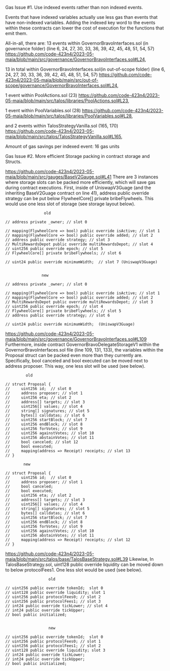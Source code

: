 Gas Issue #1. Use indexed events rather than non indexed events.

Events that have indexed variables actually use less gas than events that have non-indexed variables.
Adding the indexed key word to the events within these contracts can lower the cost of execution for the functions that emit them.  

All-in-all, there are: 
13 events within GovernorBravoInterfaces.sol (in governance folder) (line 6, 24, 27, 30, 33, 36, 39, 42, 45, 48, 51, 54, 57) 
https://github.com/code-423n4/2023-05-maia/blob/main/src/governance/GovernorBravoInterfaces.sol#L24,
 
13 in total within GovernorBravoInterfaces.sol(in out-of-scope folder) (line 6, 24, 27, 30, 33, 36, 39, 42, 45, 48, 51, 54, 57)
https://github.com/code-423n4/2023-05-maia/blob/main/src/out-of-scope/governance/GovernorBravoInterfaces.sol#L24,

1 event within PoolActions.sol (23)
https://github.com/code-423n4/2023-05-maia/blob/main/src/talos/libraries/PoolActions.sol#L23,
  
1 event within PoolVariables.sol (28)
https://github.com/code-423n4/2023-05-maia/blob/main/src/talos/libraries/PoolVariables.sol#L28,
 
and 2 events within TalosStrategyVanilla.sol (165, 170)
https://github.com/code-423n4/2023-05-maia/blob/main/src/talos/TalosStrategyVanilla.sol#L165, 

 
Amount of gas savings per indexed event: 16 gas units

 

Gas Issue #2. More efficient Storage packing in contract storage and Structs.


https://github.com/code-423n4/2023-05-maia/blob/main/src/gauges/BaseV2Gauge.sol#L41
There are 3 instances where storage slots can be packed more efficiently, which will save gas during contract executions. First, inside of UniswapV3Guage (and the inheriting BaseV2Guage contract on line 41), address public override strategy can be put below FlywheelCore[] private bribeFlywheels. This would use one less slot of storage (see storage layout below).

                     old 

    // address private _owner; // slot 0                                   

    // mapping(FlywheelCore => bool) public override isActive; // slot 1
    // mapping(FlywheelCore => bool) public override added; // slot 2
    // address public override strategy; // slot 3
    // MultiRewardsDepot public override multiRewardsDepot; // slot 4
    // uint256 public override epoch; // slot 5
    // FlywheelCore[] private bribeFlywheels; // slot 6

    // uint24 public override minimumWidth;  // slot 7 (UniswapV3Guage)


                    new 

    // address private _owner; // slot 0                                   

    // mapping(FlywheelCore => bool) public override isActive; // slot 1
    // mapping(FlywheelCore => bool) public override added; // slot 2
    // MultiRewardsDepot public override multiRewardsDepot; // slot 3
    // uint256 public override epoch; // slot 4
    // FlywheelCore[] private bribeFlywheels; // slot 5
    // address public override strategy; // slot 6

    // uint24 public override minimumWidth;  (UniswapV3Guage)



https://github.com/code-423n4/2023-05-maia/blob/main/src/governance/GovernorBravoInterfaces.sol#L109
Furthermore, inside contract GovernorBravoDelegateStorageV1 within the GovernorBravoInterfaces.sol file (line 109, 131, 133), the variables within the Proposal struct can be packed even more than they currently are.  Specifically, bool canceled and bool executed can be moved next to address proposer.  This way, one less slot will be used (see below).

             old

    // struct Proposal {    
    //     uint256 id;  // slot 0
    //     address proposer; // slot 1
    //     uint256 eta; // slot 2
    //     address[] targets; // slot 3
    //     uint256[] values; // slot 4
    //     string[] signatures; // slot 5
    //     bytes[] calldatas; // slot 6
    //     uint256 startBlock; // slot 7
    //     uint256 endBlock; // slot 8
    //     uint256 forVotes; // slot 9
    //     uint256 againstVotes; // slot 10
    //     uint256 abstainVotes; // slot 11
    //     bool canceled; // slot 12
    //     bool executed;
    //     mapping(address => Receipt) receipts; // slot 13
    // }

            new 

    // struct Proposal {    
    //     uint256 id;  // slot 0
    //     address proposer; // slot 1
    //     bool canceled;
    //     bool executed;
    //     uint256 eta; // slot 2
    //     address[] targets; // slot 3
    //     uint256[] values; // slot 4
    //     string[] signatures; // slot 5
    //     bytes[] calldatas; // slot 6
    //     uint256 startBlock; // slot 7
    //     uint256 endBlock; // slot 8
    //     uint256 forVotes; // slot 9
    //     uint256 againstVotes; // slot 10
    //     uint256 abstainVotes; // slot 11
    //     mapping(address => Receipt) receipts; // slot 12
    // }


https://github.com/code-423n4/2023-05-maia/blob/main/src/talos/base/TalosBaseStrategy.sol#L39
Likewise, In TalosBaseStrategy.sol, uint128 public override liquidity can be moved down to below protocolFees1.  One less slot would be used (see below).

                       old

    // uint256 public override tokenId;  slot 0
    // uint128 public override liquidity; slot 1
    // uint256 public protocolFees0; // slot 2
    // uint256 public protocolFees1; // slot 3
    // int24 public override tickLower; // slot 4
    // int24 public override tickUpper;
    // bool public initialized;


                       new 

    // uint256 public override tokenId;  slot 0
    // uint256 public protocolFees0; // slot 1
    // uint256 public protocolFees1; // slot 2
    // uint128 public override liquidity; slot 3
    // int24 public override tickLower;
    // int24 public override tickUpper;
    // bool public initialized;


